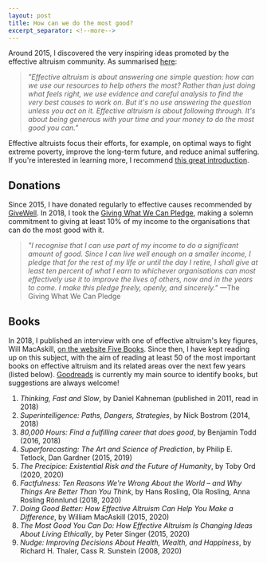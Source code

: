 ```yaml
---
layout: post
title: How can we do the most good?
excerpt_separator: <!--more-->
---
```


Around 2015, I discovered the very inspiring ideas promoted by the effective altruism community. As summarised [here](https://www.effectivealtruism.org/):

> _"Effective altruism is about answering one simple question: how can we use our resources to help others the most? Rather than just doing what feels right, we use evidence and careful analysis to find the very best causes to work on. But it's no use answering the question unless you act on it. Effective altruism is about following through. It's about being generous with your time and your money to do the most good you can."_

Effective altruists focus their efforts, for example, on optimal ways to fight extreme poverty, improve the long-term future, and reduce animal suffering. If you're interested in learning more, I recommend [this great introduction](https://www.effectivealtruism.org/articles/introduction-to-effective-altruism/).

## Donations

Since 2015, I have donated regularly to effective causes recommended by [GiveWell](https://www.givewell.org/charities/top-charities). In 2018, I took the [Giving What We Can Pledge](https://www.givingwhatwecan.org/pledge/), making a solemn commitment to giving at least 10% of my income to the organisations that can do the most good with it.

> _"I recognise that I can use part of my income to do a significant amount of good. Since I can live well enough on a smaller income, I pledge that for the rest of my life or until the day I retire, I shall give at least ten percent of what I earn to whichever organisations can most effectively use it to improve the lives of others, now and in the years to come. I make this pledge freely, openly, and sincerely."_ —The Giving What We Can Pledge

## Books

In 2018, I published an interview with one of effective altruism's key figures, Will MacAskill, [on the website Five Books](https://fivebooks.com/best-books/effective-altruism-will-macaskill/). Since then, I have kept reading up on this subject, with the aim of reading at least 50 of the most important books on effective altruism and its related areas over the next few years (listed below). [Goodreads](https://www.goodreads.com/shelf/show/effective-altruism) is currently my main source to identify books, but suggestions are always welcome!

<!--more-->

1. _Thinking, Fast and Slow_, by Daniel Kahneman (published in 2011, read in 2018)
1. _Superintelligence: Paths, Dangers, Strategies_, by Nick Bostrom (2014, 2018)
1. _80,000 Hours: Find a fulfilling career that does good_, by Benjamin Todd (2016, 2018)
1. _Superforecasting: The Art and Science of Prediction_, by Philip E. Tetlock, Dan Gardner (2015, 2019)
1. _The Precipice: Existential Risk and the Future of Humanity_, by Toby Ord (2020, 2020)
1. _Factfulness: Ten Reasons We're Wrong About the World – and Why Things Are Better Than You Think_, by Hans Rosling, Ola Rosling, Anna Rosling Rönnlund (2018, 2020)
1. _Doing Good Better: How Effective Altruism Can Help You Make a Difference_, by William MacAskill (2015, 2020)
1. _The Most Good You Can Do: How Effective Altruism Is Changing Ideas About Living Ethically_, by Peter Singer (2015, 2020)
1. _Nudge: Improving Decisions About Health, Wealth, and Happiness_, by Richard H. Thaler, Cass R. Sunstein (2008, 2020)
